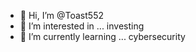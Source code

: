 - 👋 Hi, I’m @Toast552
- 👀 I’m interested in ... investing
- 🌱 I’m currently learning ... cybersecurity
